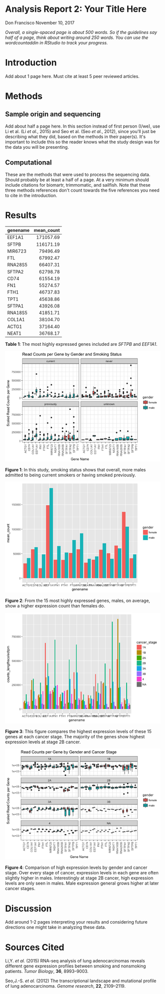 Analysis Report 2: Your Title Here
================
Don Francisco
November 10, 2017

*Overall, a single-spaced page is about 500 words. So if the guidelines say half of a page, think about writing around 250 words. You can use the wordcountaddin in RStudio to track your progress.*

Introduction
============

Add about 1 page here. Must cite at least 5 peer reviewed articles.

Methods
=======

Sample origin and sequencing
----------------------------

Add about half a page here. In this section instead of first person (I/we), use Li et al. (Li *et al.*, 2015) and Seo et al. (Seo *et al.*, 2012), since you'll just be describing what they did, based on the methods in their paper(s). It's important to include this so the reader knows what the study design was for the data you will be presenting.

Computational
-------------

These are the methods that were used to process the sequencing data. Should probably be at least a half of a page. At a very minimum should include citations for biomartr, trimmomatic, and sailfish. Note that these three methods references don't count towards the five references you need to cite in the introduction.

Results
=======

| genename |  mean\_count|
|:---------|------------:|
| EEF1A1   |    171057.69|
| SFTPB    |    116171.19|
| MIR6723  |     79496.49|
| FTL      |     67992.47|
| RNA28S5  |     66407.31|
| SFTPA2   |     62798.78|
| CD74     |     61554.19|
| FN1      |     55274.57|
| FTH1     |     46737.83|
| TPT1     |     45638.86|
| SFTPA1   |     43926.08|
| RNA18S5  |     41851.71|
| COL1A1   |     38104.70|
| ACTG1    |     37164.40|
| NEAT1    |     36768.17|

**Table 1**: The most highly expressed genes included are *SFTPB* and *EEF1A1*.

![](Analysis_Report_02_RNASeq_files/figure-markdown_github-ascii_identifiers/boxplot-of-highly-expressed-genes-by-smoking-status-1.png)

**Figure 1**: In this study, smoking status shows that overall, more males admitted to being current smokers or having smoked previously.

![](Analysis_Report_02_RNASeq_files/figure-markdown_github-ascii_identifiers/make-barplot-of-highly-expressed-genes-1.png)

**Figure 2**: From the 15 most highly expressed genes, males, on average, show a higher expression count than females do.

![](Analysis_Report_02_RNASeq_files/figure-markdown_github-ascii_identifiers/bar-plot-of-highest-expressed-genes-by-cancer-stage-1.png)

**Figure 3**: This figure compares the highest expression levels of these 15 genes at each cancer stage. The majority of the genes show highest expression levels at stage 2B cancer.

![](Analysis_Report_02_RNASeq_files/figure-markdown_github-ascii_identifiers/make-boxplot-of-highly-expressed-genes-by-gender-1.png)

**Figure 4**: Comparison of high expression levels by gender and cancer stage. Over every stage of cancer, expression levels in each gene are often slightly higher in males. Interestingly at stage 2B cancer, high expression levels are only seen in males. Male expression general grows higher at later cancer stages.

Discussion
==========

Add around 1-2 pages interpreting your results and considering future directions one might take in analyzing these data.

Sources Cited
=============

Li,Y. *et al.* (2015) RNA-seq analysis of lung adenocarcinomas reveals different gene expression profiles between smoking and nonsmoking patients. *Tumor Biology*, **36**, 8993–9003.

Seo,J.-S. *et al.* (2012) The transcriptional landscape and mutational profile of lung adenocarcinoma. *Genome research*, **22**, 2109–2119.
